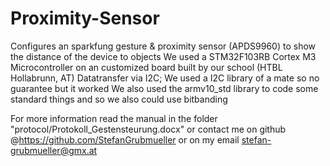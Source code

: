 # Proximity-Sensor
Configures an sparkfung gesture & proximity sensor (APDS9960) to show the distance of the device to objects
We used a STM32F103RB Cortex M3 Microcontroller on an customized board built by our school (HTBL Hollabrunn, AT)
Datatransfer via I2C; We used a I2C library of a mate so no guarantee but it worked
We also used the armv10_std library to code some standard things and so we also could use bitbanding

For more information read the manual in the folder "protocol/Protokoll_Gestensteurung.docx" or contact me on github @https://github.com/StefanGrubmueller or on my email 
stefan-grubmueller@gmx.at
